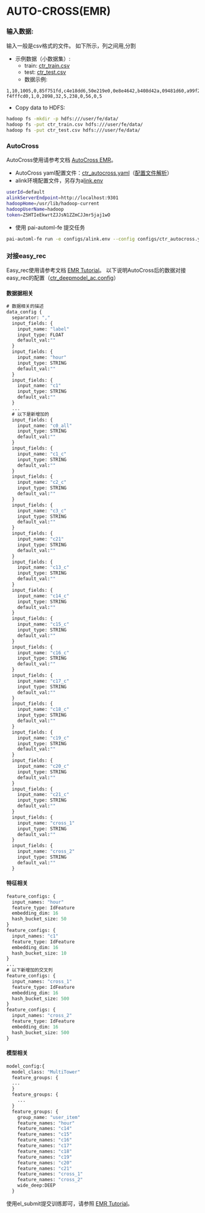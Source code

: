 # AUTO-CROSS(EMR)

### 输入数据:

输入一般是csv格式的文件。 如下所示，列之间用,分割

- 示例数据（小数据集）:
  - train: [ctr\_train.csv](https://yuguang-test.oss-cn-beijing.aliyuncs.com/fe/data/ctr_train.csv)
  - test: [ctr\_test.csv](https://yuguang-test.oss-cn-beijing.aliyuncs.com/fe/data/ctr_test.csv)
  - 数据示例:

```
1,10,1005,0,85f751fd,c4e18dd6,50e219e0,0e8e4642,b408d42a,09481d60,a99f214a,5deb445a, f4fffcd0,1,0,2098,32,5,238,0,56,0,5
```

- Copy data to HDFS:

```bash
hadoop fs -mkdir -p hdfs:///user/fe/data/
hadoop fs -put ctr_train.csv hdfs:///user/fe/data/
hadoop fs -put ctr_test.csv hdfs:///user/fe/data/
```

### AutoCross

AutoCross使用请参考文档 [AutoCross EMR](https://yuque.antfin-inc.com/pai/automl/cicak6)。

- AutoCross yaml配置文件：[ctr\_autocross.yaml](https://yuguang-test.oss-cn-beijing.aliyuncs.com/fe/configs/ctr_autocross.yaml)（[配置文件解析](https://yuque.antfin-inc.com/pai/automl/cicak6)）
- alink环境配置文件，另存为a[link.env](https://yuguang-test.oss-cn-beijing.aliyuncs.com/fe/configs/alink.env)

```bash
userId=default
alinkServerEndpoint=http://localhost:9301
hadoopHome=/usr/lib/hadoop-current
hadoopUserName=hadoop
token=ZSHTIeEkwrtZJJsN1ZZmCJJmr5jaj1wO

```

- 使用 pai-automl-fe 提交任务

```bash
pai-automl-fe run -e configs/alink.env --config configs/ctr_autocross.yaml --mode emr
```

### 对接easy\_rec

Easy\_rec使用请参考文档 [EMR Tutorial](https://yuque.antfin.com/pai/arch/zucdp3)。
以下说明AutoCross后的数据对接easy\_rec的配置（[ctr\_deepmodel\_ac.config](https://yuguang-test.oss-cn-beijing.aliyuncs.com/fe/configs/ctr_deepmodel_ac.config)）

#### 数据据相关

```protobuf
# 数据相关的描述
data_config {
  separator: ","
  input_fields: {
    input_name: "label"
    input_type: FLOAT
    default_val:""
  }
  input_fields: {
    input_name: "hour"
    input_type: STRING
    default_val:""
  }
  input_fields: {
    input_name: "c1"
    input_type: STRING
    default_val:""
  }
  ...
  # 以下是新增加的
  input_fields: {
    input_name: "c0_all"
    input_type: STRING
    default_val:""
  }
  input_fields: {
    input_name: "c1_c"
    input_type: STRING
    default_val:""
  }
  input_fields: {
    input_name: "c2_c"
    input_type: STRING
    default_val:""
  }
  input_fields: {
    input_name: "c3_c"
    input_type: STRING
    default_val:""
  }
  input_fields: {
    input_name: "c21"
    input_type: STRING
    default_val:""
  }
  input_fields: {
    input_name: "c13_c"
    input_type: STRING
    default_val:""
  }
  input_fields: {
    input_name: "c14_c"
    input_type: STRING
    default_val:""
  }
  input_fields: {
    input_name: "c15_c"
    input_type: STRING
    default_val:""
  }
  input_fields: {
    input_name: "c16_c"
    input_type: STRING
    default_val:""
  }
  input_fields: {
    input_name: "c17_c"
    input_type: STRING
    default_val:""
  }
  input_fields: {
    input_name: "c18_c"
    input_type: STRING
    default_val:""
  }
  input_fields: {
    input_name: "c19_c"
    input_type: STRING
    default_val:""
  }
  input_fields: {
    input_name: "c20_c"
    input_type: STRING
    default_val:""
  }
  input_fields: {
    input_name: "c21_c"
    input_type: STRING
    default_val:""
  }
  input_fields: {
    input_name: "cross_1"
    input_type: STRING
    default_val:""
  }
  input_fields: {
    input_name: "cross_2"
    input_type: STRING
    default_val:""
  }
```

#### 特征相关

```protobuf
feature_configs: {
  input_names: "hour"
  feature_type: IdFeature
  embedding_dim: 16
  hash_bucket_size: 50
}
feature_configs: {
  input_names: "c1"
  feature_type: IdFeature
  embedding_dim: 16
  hash_bucket_size: 10
}
...
# 以下新增加的交叉列
feature_configs: {
  input_names: "cross_1"
  feature_type: IdFeature
  embedding_dim: 16
  hash_bucket_size: 500
}
feature_configs: {
  input_names: "cross_2"
  feature_type: IdFeature
  embedding_dim: 16
  hash_bucket_size: 500
}
```

#### 模型相关

```protobuf
model_config:{
  model_class: "MultiTower"
  feature_groups: {
  ...
  }
  feature_groups: {
    ...
  }
  feature_groups: {
    group_name: "user_item"
    feature_names: "hour"
    feature_names: "c14"
    feature_names: "c15"
    feature_names: "c16"
    feature_names: "c17"
    feature_names: "c18"
    feature_names: "c19"
    feature_names: "c20"
    feature_names: "c21"
    feature_names: "cross_1"
    feature_names: "cross_2"
    wide_deep:DEEP
  }

```

使用el\_submit提交训练即可，请参照 [EMR Tutorial](https://yuque.antfin.com/pai/arch/zucdp3)。
